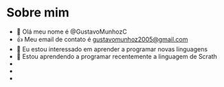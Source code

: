 # Sobre mim
- 👋 Olá meu nome é @GustavoMunhozC
- 👍 Meu email de contato é gustavomunhoz2005@gmail.com
- 👀 Eu estou interessado em aprender a programar  novas linguagens
- 🌱 Estou aprendendo a programar recentemente a linguagem de Scrath
-
- 
-

